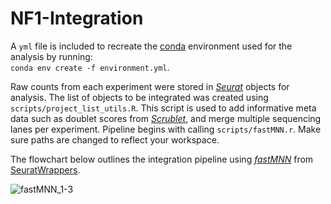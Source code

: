 # NF1-Integration

A `yml` file is included to recreate the [conda](https://www.anaconda.com) environment used for the analysis by running:   
`conda env create -f environment.yml`. 

Raw counts from each experiment were stored in [_Seurat_](https://satijalab.org/seurat/) objects for analysis. The list of objects to be integrated was created using `scripts/project_list_utils.R`. This script is used to add informative meta data such as doublet scores from [_Scrublet_](https://github.com/swolock/scrublet), and merge multiple sequencing lanes per experiment. Pipeline begins with calling `scripts/fastMNN.r`. Make sure paths are changed to reflect your workspace. 


The flowchart below outlines the integration pipeline using [_fastMNN_](https://marionilab.github.io/FurtherMNN2018/theory/description.html) from [SeuratWrappers](https://github.com/satijalab/seurat-wrappers). 


![fastMNN_1-3](https://user-images.githubusercontent.com/28969387/137391455-29614234-6615-4aa6-9c0a-d8ea438da26c.png)



